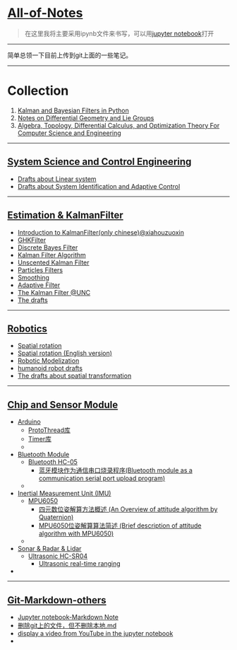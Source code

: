 # [All-of-Notes](https://github.com/w407022008/All-of-Notes)

>在这里我将主要采用ipynb文件来书写，可以用[jupyter notebook](http://nbviewer.jupyter.org/)打开
---
简单总领一下目前上传到git上面的一些笔记。

---
# Collection
1. [Kalman and Bayesian Filters in Python](http://nbviewer.jupyter.org/github/w407022008/Kalman-and-Bayesian-Filters-in-Python/blob/master/table_of_contents.ipynb)
2. [Notes on Differential Geometry and Lie Groups](http://www.seas.upenn.edu/~jean/diffgeom.pdf)
3. [Algebra, Topology, Differential Calculus, and Optimization Theory For Computer Science and Engineering](http://www.cis.upenn.edu/~jean/math-basics.pdf)

---
## [System Science and Control Engineering]()
* [Drafts about Linear system](https://drive.google.com/open?id=1BcxagWBShVs-YoSR-lwztXO8UBwGK0iN)
* [Drafts about System Identification and Adaptive Control](https://drive.google.com/open?id=1sCwRN64LIVAx7aaOgWdnKoj9JaneW8GR)

---

## [Estimation & KalmanFilter](https://github.com/w407022008/All-of-Notes/tree/master/Kalman-Bayesian-Filter-Notes)
* [Introduction to KalmanFilter(only chinese)](https://github.com/w407022008/notes/blob/master/essays/Kalman%E6%BB%A4%E6%B3%A2%E5%99%A8%E4%BB%8E%E5%8E%9F%E7%90%86%E5%88%B0%E5%AE%9E%E7%8E%B0.md)[@xiahouzuoxin](https://github.com/xiahouzuoxin)
* [GHKFilter](http://nbviewer.jupyter.org/github/w407022008/All-of-Notes/blob/master/Kalman-Bayesian-Filter-Notes/01%20GHKFilter.ipynb)
* [Discrete Bayes Filter](http://nbviewer.jupyter.org/github/w407022008/All-of-Notes/blob/master/Kalman-Bayesian-Filter-Notes/02%20Discrete-Bayes%20Filter.ipynb)
* [Kalman Filter Algorithm](http://nbviewer.jupyter.org/github/w407022008/All-of-Notes/blob/master/Kalman-Bayesian-Filter-Notes/03%20Kalman%20Filter%20Algorithm.ipynb)
* [Unscented Kalman Filter](http://nbviewer.jupyter.org/github/w407022008/All-of-Notes/blob/master/Kalman-Bayesian-Filter-Notes/04%20Unscented-Kalman-Filter-Notes---Multi-position-Sensor-Fusion.ipynb)
* [Particles Filters](http://nbviewer.jupyter.org/github/w407022008/All-of-Notes/blob/master/Kalman-Bayesian-Filter-Notes/05%20Particle-Filters.ipynb)
* [Smoothing](http://nbviewer.jupyter.org/github/w407022008/All-of-Notes/blob/master/Kalman-Bayesian-Filter-Notes/06%20Smoothing--UKF_SensorFusion--Notes.ipynb)
* [Adaptive Filter](http://nbviewer.jupyter.org/github/w407022008/All-of-Notes/blob/master/Kalman-Bayesian-Filter-Notes/07%20Adaptive-Filtering.ipynb)
* [The Kalman Filter @UNC](http://www.cs.unc.edu/~welch/kalman/)
* [The drafts](https://drive.google.com/open?id=0Bzmx-vgdNPujczI0WnBmTGhGSVk)

---
## [Robotics](https://github.com/w407022008/All-of-Notes/tree/master/Robotics)
  * [Spatial rotation](http://nbviewer.jupyter.org/github/w407022008/All-of-Notes/blob/master/Robotics/The%20spatial%20rotation.ipynb)
  * [Spatial rotation (English version)](http://nbviewer.jupyter.org/github/w407022008/All-of-Notes/blob/master/Robotics/The%20spatial%20rotation_English.ipynb)
  * [Robotic Modelization](http://nbviewer.jupyter.org/github/w407022008/All-of-Notes/blob/master/Robotics/Robotic%20Modelization.ipynb)
  * [humanoid robot drafts](https://drive.google.com/open?id=0Bzmx-vgdNPujVmRiWGh3T3NHbDA)
  * [The drafts about spatial transformation](https://drive.google.com/open?id=0Bzmx-vgdNPujMmJNS1g5QUs4eGs)

---
## [Chip and Sensor Module](https://github.com/w407022008/All-of-Notes/tree/master/some-learning-notes-for-chips&sensors)
* [Arduino](https://github.com/w407022008/All-of-Notes/tree/master/some-learning-notes-for-chips&sensors/Arduino-studyNotes)
  * [ProtoThread库](http://nbviewer.jupyter.org/github/w407022008/All-of-Notes/blob/master/some-learning-notes-for-chips&sensors/Arduino-studyNotes/ProtoThreads库.ipynb)
  * [Timer库](http://nbviewer.jupyter.org/github/w407022008/All-of-Notes/blob/master/some-learning-notes-for-chips&sensors/Arduino-studyNotes/Timer库.ipynb)
  *
* [Bluetooth Module](https://github.com/w407022008/All-of-Notes/tree/master/some-learning-notes-for-chips&sensors/Bluetooth)
  * [Bluetooth HC-05](https://github.com/w407022008/All-of-Notes/tree/master/some-learning-notes-for-chips&sensors/Bluetooth/BT-HC-05)
    * [蓝牙模块作为通信串口烧录程序(Bluetooth module as a communication serial port upload program)](http://nbviewer.jupyter.org/github/w407022008/All-of-Notes/tree/master/some-learning-notes-for-chips&sensors/Bluetooth/BT-HC-05/HC-05蓝牙模块通信下载.ipynb)
  *
* [Inertial Measurement Unit (IMU)](https://github.com/w407022008/All-of-Notes/tree/master/some-learning-notes-for-chips&sensors/IMU)
  * [MPU6050](https://github.com/w407022008/All-of-Notes/tree/master/some-learning-notes-for-chips&sensors/IMU/MPU6050)
    * [四元数位姿解算方法概述 (An Overview of attitude algorithm by Quaternion)](http://nbviewer.jupyter.org/github/w407022008/All-of-Notes/tree/master/some-learning-notes-for-chips&sensors/IMU/MPU6050/四元数位姿解算.ipynb)
    * [MPU6050位姿解算算法简述 (Brief description of attitude algorithm with MPU6050)](http://nbviewer.jupyter.org/github/w407022008/All-of-Notes/tree/master/some-learning-notes-for-chips&sensors/IMU/MPU6050/MPU6050位姿解算简述.ipynb)
  *
* [Sonar & Radar & Lidar](https://github.com/w407022008/All-of-Notes/tree/master/some-learning-notes-for-chips&sensors/sonar)
  * [Ultrasonic HC-SR04](https://github.com/w407022008/All-of-Notes/tree/master/some-learning-notes-for-chips&sensors/sonar/sonar-HC-SR04)
    * [Ultrasonic real-time ranging](http://nbviewer.jupyter.org/github/w407022008/All-of-Notes/blob/master/some-learning-notes-for-chips%26sensors/sonar/sonar-HC-SR04/HC-SR04.ipynb)
*

---
## [Git-Markdown-others](https://github.com/w407022008/All-of-Notes/blob/master/some-tips)
* [Jupyter notebook-Markdown Note](http://nbviewer.jupyter.org/github/w407022008/All-of-Notes/blob/master/some-tips/Jupyter%20notebook-Markdown%20Note.ipynb)
* [删除git上的文件，但不删除本地.md](https://github.com/w407022008/All-of-Notes/blob/master/some-tips/%E5%88%A0%E9%99%A4git%E4%B8%8A%E7%9A%84%E6%96%87%E4%BB%B6%EF%BC%8C%E4%BD%86%E4%B8%8D%E5%88%A0%E9%99%A4%E6%9C%AC%E5%9C%B0.md)
* [display a video from YouTube in the jupyter notebook](http://nbviewer.jupyter.org/github/w407022008/All-of-Notes/blob/master/some-tips/display%20a%20video%20from%20YouTube%20in%20the%20jupyter%20notebook.ipynb)
*